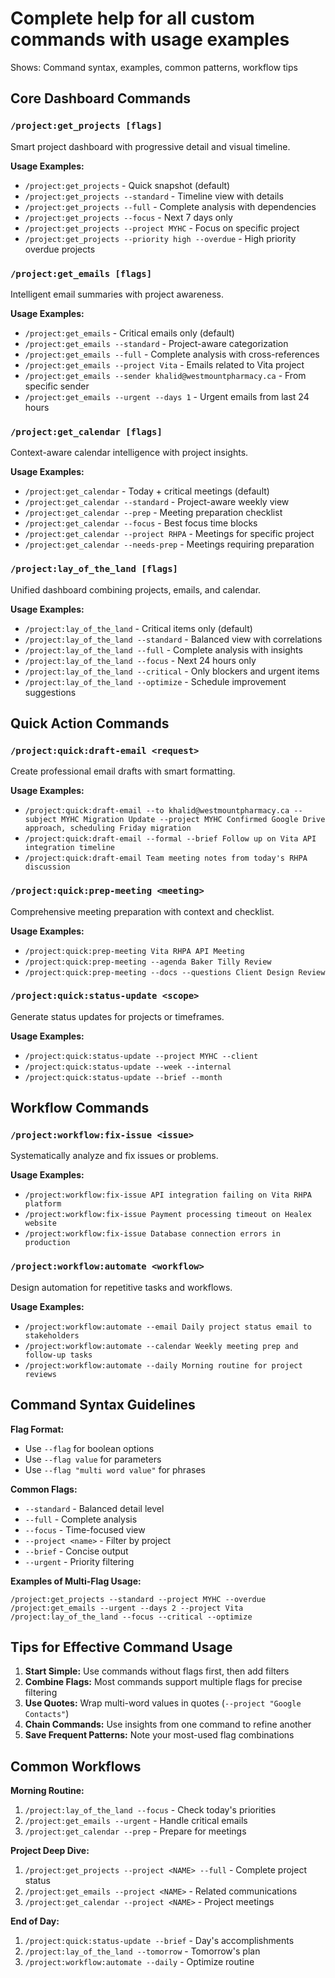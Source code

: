 # Complete help for all custom commands with usage examples

Shows: Command syntax, examples, common patterns, workflow tips

## Core Dashboard Commands

### `/project:get_projects [flags]`
Smart project dashboard with progressive detail and visual timeline.

**Usage Examples:**
- `/project:get_projects` - Quick snapshot (default)
- `/project:get_projects --standard` - Timeline view with details
- `/project:get_projects --full` - Complete analysis with dependencies
- `/project:get_projects --focus` - Next 7 days only
- `/project:get_projects --project MYHC` - Focus on specific project
- `/project:get_projects --priority high --overdue` - High priority overdue projects

### `/project:get_emails [flags]`
Intelligent email summaries with project awareness.

**Usage Examples:**
- `/project:get_emails` - Critical emails only (default)
- `/project:get_emails --standard` - Project-aware categorization
- `/project:get_emails --full` - Complete analysis with cross-references
- `/project:get_emails --project Vita` - Emails related to Vita project
- `/project:get_emails --sender khalid@westmountpharmacy.ca` - From specific sender
- `/project:get_emails --urgent --days 1` - Urgent emails from last 24 hours

### `/project:get_calendar [flags]`
Context-aware calendar intelligence with project insights.

**Usage Examples:**
- `/project:get_calendar` - Today + critical meetings (default)
- `/project:get_calendar --standard` - Project-aware weekly view
- `/project:get_calendar --prep` - Meeting preparation checklist
- `/project:get_calendar --focus` - Best focus time blocks
- `/project:get_calendar --project RHPA` - Meetings for specific project
- `/project:get_calendar --needs-prep` - Meetings requiring preparation

### `/project:lay_of_the_land [flags]`
Unified dashboard combining projects, emails, and calendar.

**Usage Examples:**
- `/project:lay_of_the_land` - Critical items only (default)
- `/project:lay_of_the_land --standard` - Balanced view with correlations
- `/project:lay_of_the_land --full` - Complete analysis with insights
- `/project:lay_of_the_land --focus` - Next 24 hours only
- `/project:lay_of_the_land --critical` - Only blockers and urgent items
- `/project:lay_of_the_land --optimize` - Schedule improvement suggestions

## Quick Action Commands

### `/project:quick:draft-email <request>`
Create professional email drafts with smart formatting.

**Usage Examples:**
- `/project:quick:draft-email --to khalid@westmountpharmacy.ca --subject MYHC Migration Update --project MYHC Confirmed Google Drive approach, scheduling Friday migration`
- `/project:quick:draft-email --formal --brief Follow up on Vita API integration timeline`
- `/project:quick:draft-email Team meeting notes from today's RHPA discussion`

### `/project:quick:prep-meeting <meeting>`
Comprehensive meeting preparation with context and checklist.

**Usage Examples:**
- `/project:quick:prep-meeting Vita RHPA API Meeting`
- `/project:quick:prep-meeting --agenda Baker Tilly Review`
- `/project:quick:prep-meeting --docs --questions Client Design Review`

### `/project:quick:status-update <scope>`
Generate status updates for projects or timeframes.

**Usage Examples:**
- `/project:quick:status-update --project MYHC --client`
- `/project:quick:status-update --week --internal`
- `/project:quick:status-update --brief --month`

## Workflow Commands

### `/project:workflow:fix-issue <issue>`
Systematically analyze and fix issues or problems.

**Usage Examples:**
- `/project:workflow:fix-issue API integration failing on Vita RHPA platform`
- `/project:workflow:fix-issue Payment processing timeout on Healex website`
- `/project:workflow:fix-issue Database connection errors in production`

### `/project:workflow:automate <workflow>`
Design automation for repetitive tasks and workflows.

**Usage Examples:**
- `/project:workflow:automate --email Daily project status email to stakeholders`
- `/project:workflow:automate --calendar Weekly meeting prep and follow-up tasks`
- `/project:workflow:automate --daily Morning routine for project reviews`

## Command Syntax Guidelines

**Flag Format:**
- Use `--flag` for boolean options
- Use `--flag value` for parameters
- Use `--flag "multi word value"` for phrases

**Common Flags:**
- `--standard` - Balanced detail level
- `--full` - Complete analysis
- `--focus` - Time-focused view
- `--project <name>` - Filter by project
- `--brief` - Concise output
- `--urgent` - Priority filtering

**Examples of Multi-Flag Usage:**
```
/project:get_projects --standard --project MYHC --overdue
/project:get_emails --urgent --days 2 --project Vita
/project:lay_of_the_land --focus --critical --optimize
```

## Tips for Effective Command Usage

1. **Start Simple:** Use commands without flags first, then add filters
2. **Combine Flags:** Most commands support multiple flags for precise filtering
3. **Use Quotes:** Wrap multi-word values in quotes (`--project "Google Contacts"`)
4. **Chain Commands:** Use insights from one command to refine another
5. **Save Frequent Patterns:** Note your most-used flag combinations

## Common Workflows

**Morning Routine:**
1. `/project:lay_of_the_land --focus` - Check today's priorities
2. `/project:get_emails --urgent` - Handle critical emails
3. `/project:get_calendar --prep` - Prepare for meetings

**Project Deep Dive:**
1. `/project:get_projects --project <NAME> --full` - Complete project status
2. `/project:get_emails --project <NAME>` - Related communications
3. `/project:get_calendar --project <NAME>` - Project meetings

**End of Day:**
1. `/project:quick:status-update --brief` - Day's accomplishments
2. `/project:lay_of_the_land --tomorrow` - Tomorrow's plan
3. `/project:workflow:automate --daily` - Optimize routine